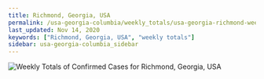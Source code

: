 ```yaml
---
title: Richmond, Georgia, USA
permalink: /usa-georgia-columbia/weekly_totals/usa-georgia-richmond-weekly_totals.html
last_updated: Nov 14, 2020
keywords: ["Richmond, Georgia, USA", "weekly totals"]
sidebar: usa-georgia-columbia_sidebar
---
```


![Weekly Totals of Confirmed Cases for Richmond, Georgia, USA](/covid_tracker/images/graphs/usa-georgia-richmond-weekly_totals_graph.png)
